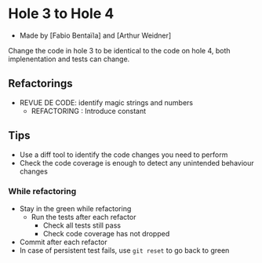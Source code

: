 # Hole 3 to Hole 4

- Made by [Fabio Bentaïla] and [Arthur Weidner]

Change the code in hole 3 to be identical to the code on hole 4, both implenentation and tests can change.

## Refactorings

- REVUE DE CODE: identify magic strings and numbers
  - REFACTORING : Introduce constant

## Tips

- Use a diff tool to identify the code changes you need to perform
- Check the code coverage is enough to detect any unintended behaviour changes

### While refactoring

- Stay in the green while refactoring
  - Run the tests after each refactor
    - Check all tests still pass
    - Check code coverage has not dropped
- Commit after each refactor
- In case of persistent test fails, use `git reset` to go back to green
